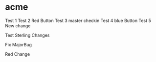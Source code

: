 acme
====

Test 1
Test 2 Red Button
Test 3 master checkin
Test 4 blue Button
Test 5 New change 

Test Sterling Changes

Fix MajorBug

Red Change
